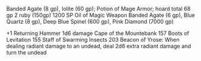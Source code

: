 
Banded Agate (8 gp), Iolite (60 gp); Potion of Mage Armor; hoard total 68 gp
2 ruby (150gp)
1200 SP
Oil of Magic Weapon
Banded Agate (6 gp), Blue Quartz (8 gp), Deep Blue Spinel (600 gp), Pink Diamond (7000 gp)

+1 Returning Hammer 1d6 damage
Cape of the Mountebank  157
Boots of Levitation 155
Staff of Swarming Insects 203
Beacon of Yrose: When dealing radiant damage to an undead, deal 2d6 extra radiant damage and turn the undead